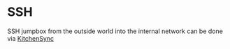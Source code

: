 # SSH

SSH jumpbox from the outside world into the internal network can be done via [KitchenSync](../devices/Kitchensync.md)

